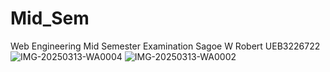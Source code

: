 # Mid_Sem
Web Engineering 
Mid Semester Examination 
Sagoe W Robert 
UEB3226722
![IMG-20250313-WA0004](https://github.com/user-attachments/assets/bd5ba0e6-c965-4970-bda4-31aecbc51175)
![IMG-20250313-WA0002](https://github.com/user-attachments/assets/1d7a4c90-23ce-446b-8dc3-20d025e81955)
